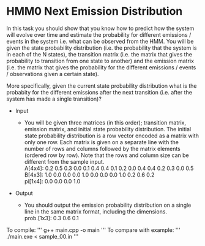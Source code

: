 # HMM0 Next Emission Distribution
In this task you should show that you know how to predict how the system will evolve over time and estimate the probability for different emissions / events in the system i.e. what can be observed from the HMM. You will be given the state probability distribution (i.e. the probability that the system is in each of the N states), the transition matrix (i.e. the matrix that gives the probability to transition from one state to another) and the emission matrix (i.e. the matrix that gives the probability for the different emissions / events / observations given a certain state). </br>

More specifically, given the current state probability distribution what is the probabity for the different emissions after the next transition (i.e. after the system has made a single transition)?

- Input
  - You will be given three matrices (in this order); transition matrix, emission matrix, and initial state probability distribution. The initial state probability distribution is a row vector encoded as a matrix with only one row. Each matrix is given on a separate line with the number of rows and columns followed by the matrix elements (ordered row by row). Note that the rows and column size can be different from the sample input.</br>
  A[4x4]: 0.2 0.5 0.3 0.0 0.1 0.4 0.4 0.1 0.2 0.0 0.4 0.4 0.2 0.3 0.0 0.5</br>
  B[4x3]: 1.0 0.0 0.0 0.0 1.0 0.0 0.0 0.0 1.0 0.2 0.6 0.2</br>
  pi[1x4]: 0.0 0.0 0.0 1.0</br>

- Output
  - You should output the emission probability distribution on a single line in the same matrix format, including the dimensions.</br>
  prob.[1x3]: 0.3 0.6 0.1

To compile:
'''
g++ main.cpp -o main
'''
To compare with example:
''' 
./main.exe < sample_00.in
'''